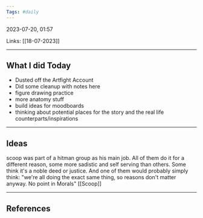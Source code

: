 ```yaml
---
Tags: #daily
---
```


2023-07-20, 01:57

Links: [[18-07-2023]]


---
## What I did Today

- Dusted off the Artfight Account
- Did some cleanup with notes here
- figure drawing practice
- more anatomy stuff
- build ideas for moodboards
- thinking about potential places for the story and the real life counterparts/inspirations

--- 
## Ideas


scoop was part of a hitman group as his main job. All of them do it for a different reason, some more sadistic and self serving than others. Some think it's a noble deed or justice.
And one of them would probably simply think: "we're all doing the exact same thing, so reasons don't matter anyway. No point in Morals" [[Scoop]]

---
## References